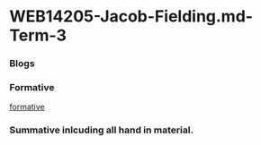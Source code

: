 # WEB14205-Jacob-Fielding.md-Term-3
### Blogs
### Formative
[formative](https://github.com/Jacobisagit/WEB14205-Jacob-Fielding.md-Term-3/blob/master/Jacob%20Formative%20(3).pdf)
### Summative inlcuding all hand in material.

